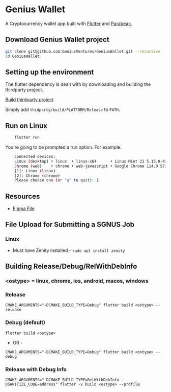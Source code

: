 # Genius Wallet

A Cryptocurrency wallet app built with [Flutter](https://flutter.dev/) and [Parabeac](https://parabeac.com/).

## Download Genius Wallet project

```bash
git clone git@github.com:GeniusVentures/GeniusWallet.git --recursive 
cd GeniusWallet
```

## Setting up the environment

The flutter dependency is dealt with by downloading and building the thirdparty project.
 
[Build thirdparty project](../../../thirdparty/blob/master/README.md)

Simply add `thidparty/build/PLATFORM/Release` to `PATH`. 

## Run on Linux

```bash
    flutter run
```
You're going to be prompted a run option. For example:

```bash
    Connected devices:
    Linux (desktop) • linux  • linux-x64      • Linux Mint 21 5.15.0-41-generic
    Chrome (web)    • chrome • web-javascript • Google Chrome 114.0.5735.198
    [1]: Linux (linux)
    [2]: Chrome (chrome)
    Please choose one (or "q" to quit): 1
```

## Resources
* [Figma File](https://www.figma.com/file/YFBxDHU58kCfKP5TiHXWsz/GNUS-Build?node-id=81%3A1121) 


## File Upload for Submitting a SGNUS Job
### Linux
- Must have Zenity installed - `sudo apt install zenity`

## Building Release/Debug/RelWithDebInfo
### \<ostype\> = linux, chrome, ios, android, macos, windows

### Release
``` 
CMAKE_ARGUMENTS="-DCMAKE_BUILD_TYPE=Debug" flutter build <ostype> --release
```

### Debug (default)
``` 
flutter build <ostype>
```
 - OR -

 ```  
CMAKE_ARGUMENTS="-DCMAKE_BUILD_TYPE=Debug" flutter build <ostype> --debug
```

### Release with Debug Info
``` 
CMAKE_ARGUMENTS="-DCMAKE_BUILD_TYPE=RelWithDebInfo -DSANITIZE_CODE=address" flutter -v build <ostype> --profile
```